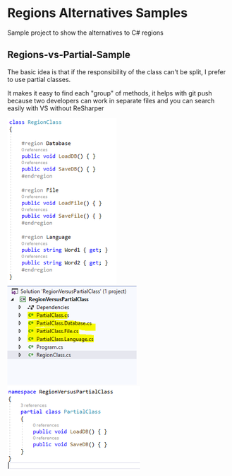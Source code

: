 # Regions Alternatives Samples
Sample project to show the alternatives to C# regions

## Regions-vs-Partial-Sample
The basic idea is that if the responsibility of the class can't be split, I prefer to use partial classes.

It makes it easy to find each "group" of methods, it helps with git push because two developers can work in separate files and you can search easily with VS without ReSharper

![](1-region.PNG)
![](2-partial.PNG)
![](3-partial.PNG)
